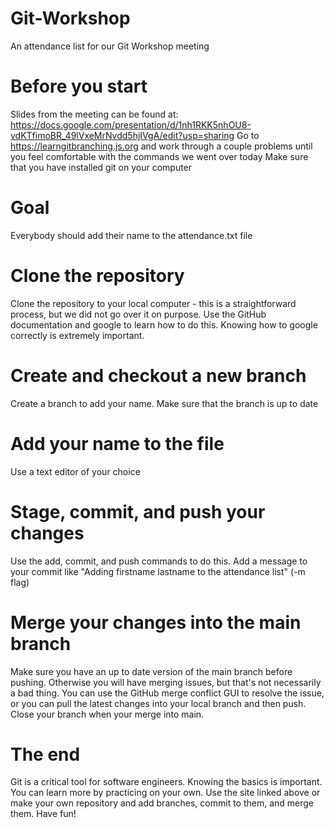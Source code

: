 # Git-Workshop
An attendance list for our Git Workshop meeting


# Before you start
Slides from the meeting can be found at: https://docs.google.com/presentation/d/1nh1RKK5nhOU8-vdKTfimoBR_49lVxeMrNvdd5hjIVgA/edit?usp=sharing
Go to https://learngitbranching.js.org and work through a couple problems until you feel comfortable with the commands we went over today
Make sure that you have installed git on your computer

# Goal
Everybody should add their name to the attendance.txt file

# Clone the repository
Clone the repository to your local computer - this is a straightforward process, but we did not go over it on purpose. Use the GitHub documentation and google to learn how to do this. Knowing how to google correctly is extremely important. 

# Create and checkout a new branch
Create a branch to add your name. Make sure that the branch is up to date

# Add your name to the file 
Use a text editor of your choice

# Stage, commit, and push your changes
Use the add, commit, and push commands to do this. Add a message to your commit like "Adding firstname lastname to the attendance list" (-m flag)

# Merge your changes into the main branch
Make sure you have an up to date version of the main branch before pushing. Otherwise you will have merging issues, but that's not necessarily a bad thing. You can use the GitHub merge conflict GUI to resolve the issue, or you can pull the latest changes into your local branch and then push. Close your branch when your merge into main. 

# The end
Git is a critical tool for software engineers. Knowing the basics is important. You can learn more by practicing on your own. Use the site linked above or make your own repository and add branches, commit to them, and merge them. Have fun!

